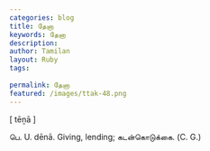 ```yaml
---
categories: blog
title: தேனா
keywords: தேனா
description: 
author: Tamilan
layout: Ruby
tags: 
 
permalink: தேனா
featured: /images/ttak-48.png
---
```

  
[ tēṉā ]  
  
பெ. U. dēnā. Giving, lending; கடன்கொடுக்கை. (C. G.)
